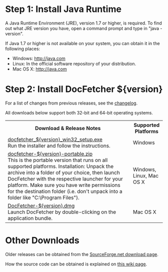 Step 1: Install Java Runtime
==================================
A Java Runtime Environment (JRE), version 1.7 or higher, is required. To find
out what JRE version you have, open a command prompt and type in
"java -version".

If Java 1.7 or higher is not available on your system, you can obtain it in
the following places:

* Windows: <http://java.com>
* Linux: In the official software repository of your distribution.
* Mac OS&nbsp;X: <http://java.com>


Step 2: Install DocFetcher ${version}
=====================================

For a list of changes from previous releases, see the [changelog](http://docfetcher.sourceforge.net/wiki/doku.php?id=changelog).

All downloads below support both 32-bit and 64-bit operating systems.

<table>
<tr>
<th>Download & Release Notes</th>
<th>Supported Platforms</th>
</tr>
<tr>
<td align="left"><a href="http://sourceforge.net/projects/docfetcher/files/docfetcher/${version}/docfetcher_${version}_win32_setup.exe/download">docfetcher_${version}_win32_setup.exe</a> <br/> Run the installer and follow the instructions.</td>
<td>Windows</td>
</tr>
<tr>
<td align="left"><a href="http://sourceforge.net/projects/docfetcher/files/docfetcher/${version}/docfetcher-${version}-portable.zip/download">docfetcher-${version}-portable.zip</a> <br/> This is the portable version that runs on all supported platforms. Installation: Unpack the archive into a folder of your choice, then launch DocFetcher with the respective launcher for your platform. Make sure you have write permissions for the destination folder (i.e. don't unpack into a folder like "C:\Program&nbsp;Files").
</td>
<td>Windows, Linux, Mac OS&nbsp;X</td>
</tr>
<tr>
<td align="left"><a href="http://sourceforge.net/projects/docfetcher/files/docfetcher/${version}/DocFetcher-${version}.dmg/download">DocFetcher-${version}.dmg</a> <br/> Launch DocFetcher by double-clicking on the application bundle.</td>
<td>Mac OS&nbsp;X</td>
</tr>
</table>

Other Downloads
===============
Older releases can be obtained from the [SourceForge.net download page](http://sourceforge.net/projects/docfetcher/files/docfetcher/).

How the source code can be obtained is explained on [this wiki page](http://docfetcher.sourceforge.net/wiki/doku.php?id=source_code).
